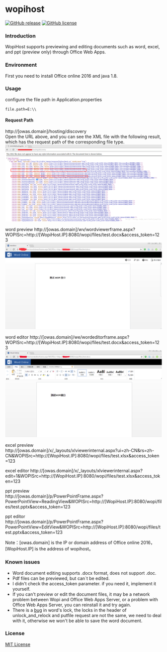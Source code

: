 # wopihost

[![GitHub release](https://img.shields.io/github/release/ethendev/wopihost.svg)](https://github.com/ethendev/wopihost/releases)
[![GitHub license](https://img.shields.io/badge/license-MIT-blue.svg)](https://raw.githubusercontent.com/ethendev/wopihost/master/LICENSE)

### Introduction
WopiHost supports previewing and editing documents such as word, excel, and ppt (preview only) through Office Web Apps.

### Environment
First you need to install Office online 2016 and java 1.8.

### Usage
configure the file path in Application.properties
```
file.path=E:\\
```

#### Request Path  
http://[owas.domain]/hosting/discovery  
Open the URL above, and you can see the XML file with the following result, which has the request path of the corresponding file type. 
![Request Path](https://raw.githubusercontent.com/ethendev/data/master/wopihost/20170418114309314.png)

word preview
http://[owas.domain]/wv/wordviewerframe.aspx?WOPISrc=http://[WopiHost.IP]:8080/wopi/files/test.docx&access_token=123
![word view](https://raw.githubusercontent.com/ethendev/data/master/wopihost/20170418172425910.png)

word editor 
http://[owas.domain]/we/wordeditorframe.aspx?WOPISrc=http://[WopiHost.IP]:8080/wopi/files/test.docx&access_token=123
![word edit](https://raw.githubusercontent.com/ethendev/data/master/wopihost/20170418172534332.png)

excel preview  
http://[owas.domain]/x/_layouts/xlviewerinternal.aspx?ui=zh-CN&rs=zh-CN&WOPISrc=http://[WopiHost.IP]:8080/wopi/files/test.xlsx&access_token=123

excel editor
http://[owas.domain]/x/_layouts/xlviewerinternal.aspx?edit=1&WOPISrc=http://[WopiHost.IP]:8080/wopi/files/test.xlsx&access_token=123

ppt preview  
http://[owas.domain]/p/PowerPointFrame.aspx?PowerPointView=ReadingView&WOPISrc=http://[WopiHost.IP]:8080/wopi/files/test.pptx&access_token=123

ppt editor  
http://[owas.domain]/p/PowerPointFrame.aspx?PowerPointView=EditView&WOPISrc=http://[WopiHost.IP]:8080/wopi/files/test.pptx&access_token=123

Note：[owas.domain] is the IP or domain address of Office online 2016，[WopiHost.IP] is the address of wopihost。

### Known issues
* Word document editing supports .docx format, does not support .doc.
* Pdf files can be previewed, but can`t be edited.
* I didn't check the access_token parameter. if you need it, implement it yourself.
* If you can't preview or edit the document files, it may be a network problem between Wopi and Office Web Apps Server, or a problem with Office Web Apps Server, you can reinstall it and try again.
* There is a [bug](https://social.msdn.microsoft.com/Forums/en-US/bb2f9118-8efd-463d-b4a2-54bb2cebf882/word-online-file-unlock-bug-office-online-server-201605?forum=os_office) in word's lock, 
  the locks in the header of unlock_and_relock and putfile request are not
  the same, we need to deal with it, otherwise we won't be able to save the word document.

### License
[MIT License](https://github.com/ethendev/wopihost/blob/master/LICENSE.md)